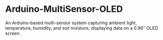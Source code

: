 # Arduino-MultiSensor-OLED
An Arduino-based multi-sensor system capturing ambient light, temperature, humidity, and soil moisture, displaying data on a 0.96" OLED screen.
